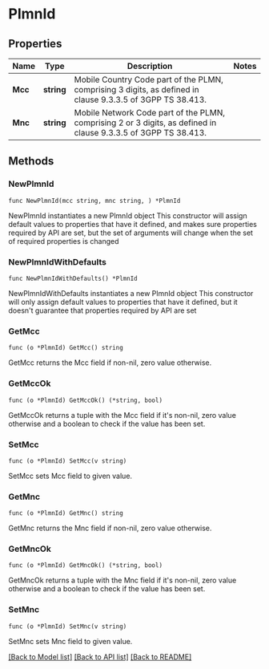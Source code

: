 # PlmnId

## Properties

Name | Type | Description | Notes
------------ | ------------- | ------------- | -------------
**Mcc** | **string** | Mobile Country Code part of the PLMN, comprising 3 digits, as defined in clause 9.3.3.5 of 3GPP TS 38.413.   | 
**Mnc** | **string** | Mobile Network Code part of the PLMN, comprising 2 or 3 digits, as defined in clause 9.3.3.5 of 3GPP TS 38.413. | 

## Methods

### NewPlmnId

`func NewPlmnId(mcc string, mnc string, ) *PlmnId`

NewPlmnId instantiates a new PlmnId object
This constructor will assign default values to properties that have it defined,
and makes sure properties required by API are set, but the set of arguments
will change when the set of required properties is changed

### NewPlmnIdWithDefaults

`func NewPlmnIdWithDefaults() *PlmnId`

NewPlmnIdWithDefaults instantiates a new PlmnId object
This constructor will only assign default values to properties that have it defined,
but it doesn't guarantee that properties required by API are set

### GetMcc

`func (o *PlmnId) GetMcc() string`

GetMcc returns the Mcc field if non-nil, zero value otherwise.

### GetMccOk

`func (o *PlmnId) GetMccOk() (*string, bool)`

GetMccOk returns a tuple with the Mcc field if it's non-nil, zero value otherwise
and a boolean to check if the value has been set.

### SetMcc

`func (o *PlmnId) SetMcc(v string)`

SetMcc sets Mcc field to given value.


### GetMnc

`func (o *PlmnId) GetMnc() string`

GetMnc returns the Mnc field if non-nil, zero value otherwise.

### GetMncOk

`func (o *PlmnId) GetMncOk() (*string, bool)`

GetMncOk returns a tuple with the Mnc field if it's non-nil, zero value otherwise
and a boolean to check if the value has been set.

### SetMnc

`func (o *PlmnId) SetMnc(v string)`

SetMnc sets Mnc field to given value.



[[Back to Model list]](../README.md#documentation-for-models) [[Back to API list]](../README.md#documentation-for-api-endpoints) [[Back to README]](../README.md)


